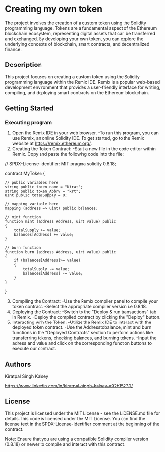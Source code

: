 # Creating my own token

The project involves the creation of a custom token using the Solidity programming language. Tokens are a fundamental aspect of the Ethereum blockchain ecosystem, representing digital assets that can be transferred and exchanged. By developing your own token, you can explore the underlying concepts of blockchain, smart contracts, and decentralized finance.

## Description

This project focuses on creating a custom token using the Solidity programming language within the Remix IDE. Remix is a popular web-based development environment that provides a user-friendly interface for writing, compiling, and deploying smart contracts on the Ethereum blockchain.

## Getting Started

### Executing program

1. Open the Remix IDE in your web browser.
  -To run this program, you can use Remix, an online Solidity IDE. To get started, go to the 
   Remix website at https://remix.ethereum.org/.
2. Creating the Token Contract:
  -Start a new file in the code editor within Remix. Copy and paste the following code into the 
   file:

// SPDX-License-Identifier: MIT
pragma solidity 0.8.18;

contract MyToken {

    // public variables here
    string public token_name = "Kirat";
    string public token_Abbrv = "krt";
    uint public totalSupply = 0;

    // mapping variable here
    mapping (address => uint) public balances; 

    // mint function
    function mint (address Address, uint value) public 
    {
        totalSupply += value;
        balances[Address] += value;
    }

    // burn function
    function burn (address Address, uint value) public
    {
        if (balances[Address]>= value)
        {
            totalSupply -= value;
            balances[Address] -= value;
        }
    }

}

3. Compiling the Contract:
  -Use the Remix compiler panel to compile your token contract.
  -Select the appropriate compiler version i.e 0.8.18.
4. Deploying the Contract:
  -Switch to the "Deploy & run transactions" tab in Remix.
  -Deploy the compiled contract by clicking the "Deploy" button.
5. Interacting with the Token:
  -Utilize the Remix IDE to interact with the deployed token contract.
  -Use the Addresstobalance, mint and burn functions in the "Deployed Contracts" section to 
   perform actions like transferring tokens, checking balances, and burning tokens.
  -Input the adress and value and click on the corresponding function buttons to execute our 
   contract.

## Authors

Kiratpal Singh Kalsey  

https://www.linkedin.com/in/kiratpal-singh-kalsey-a92b15230/


## License

This project is licensed under the MIT License - see the LICENSE.md file for details.This code is licensed under the MIT License. You can find the license text in the SPDX-License-Identifier comment at the beginning of the contract.

Note: Ensure that you are using a compatible Solidity compiler version (0.8.18) or newer to compile and interact with this contract.
